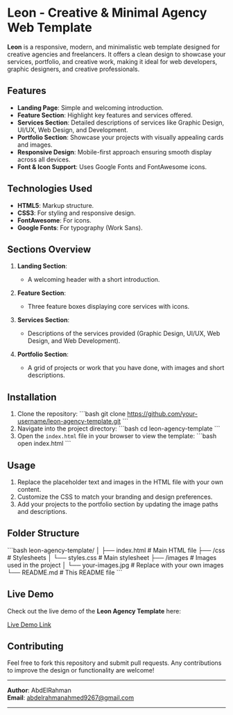 
# Leon - Creative & Minimal Agency Web Template

**Leon** is a responsive, modern, and minimalistic web template designed for creative agencies and freelancers. It offers a clean design to showcase your services, portfolio, and creative work, making it ideal for web developers, graphic designers, and creative professionals.

## Features

- **Landing Page**: Simple and welcoming introduction.
- **Feature Section**: Highlight key features and services offered.
- **Services Section**: Detailed descriptions of services like Graphic Design, UI/UX, Web Design, and Development.
- **Portfolio Section**: Showcase your projects with visually appealing cards and images.
- **Responsive Design**: Mobile-first approach ensuring smooth display across all devices.
- **Font & Icon Support**: Uses Google Fonts and FontAwesome icons.

## Technologies Used

- <i class="fab fa-html5"></i> **HTML5**: Markup structure.
- <i class="fab fa-css3-alt"></i> **CSS3**: For styling and responsive design.
- <i class="fab fa-font-awesome"></i> **FontAwesome**: For icons.
- <i class="fab fa-google"></i> **Google Fonts**: For typography (Work Sans).

## Sections Overview

1. **Landing Section**:
    - A welcoming header with a short introduction.
  
2. **Feature Section**:
    - Three feature boxes displaying core services with icons.

3. **Services Section**:
    - Descriptions of the services provided (Graphic Design, UI/UX, Web Design, and Web Development).

4. **Portfolio Section**:
    - A grid of projects or work that you have done, with images and short descriptions.

## Installation

1. Clone the repository:
    \`\`\`bash
    git clone https://github.com/your-username/leon-agency-template.git
    \`\`\`
2. Navigate into the project directory:
    \`\`\`bash
    cd leon-agency-template
    \`\`\`
3. Open the `index.html` file in your browser to view the template:
    \`\`\`bash
    open index.html
    \`\`\`

## Usage

1. Replace the placeholder text and images in the HTML file with your own content.
2. Customize the CSS to match your branding and design preferences.
3. Add your projects to the portfolio section by updating the image paths and descriptions.

## Folder Structure

\`\`\`bash
leon-agency-template/
│
├── index.html           # Main HTML file
├── /css                 # Stylesheets
│   └── styles.css       # Main stylesheet
├── /images              # Images used in the project
│   └── your-images.jpg  # Replace with your own images
└── README.md            # This README file
\`\`\`

## Live Demo

Check out the live demo of the **Leon Agency Template** here:

[Live Demo Link](https://abdelrahman9786.github.io/Leon/)

## Contributing

Feel free to fork this repository and submit pull requests. Any contributions to improve the design or functionality are welcome!

---

**Author**: AbdElRahman  
**Email**: abdelrahmanahmed9267@gmail.com

---


